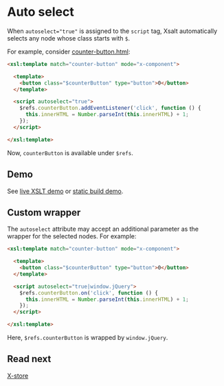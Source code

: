 # Auto select

When `autoselect="true"` is assigned to the `script` tag, Xsalt automatically selects any node whose class starts with `$`.

For example, consider [counter-button.html](./components/counter-button.html):
```html
<xsl:template match="counter-button" mode="x-component">

  <template>
    <button class="$counterButton" type="button">0</button>
  </template>

  <script autoselect="true">
    $refs.counterButton.addEventListener('click', function () {
      this.innerHTML = Number.parseInt(this.innerHTML) + 1;
    });
  </script>

</xsl:template>
```

Now, `counterButton` is available under `$refs`.

## Demo

See [live XSLT demo](https://raw.githack.com/francescozaniol/xsalt/master/examples/autoselect/index.xhtml) or [static build demo](https://raw.githack.com/francescozaniol/xsalt/master/examples/autoselect/build.html).

## Custom wrapper

The `autoselect` attribute may accept an additional parameter as the wrapper for the selected nodes. For example:
```html
<xsl:template match="counter-button" mode="x-component">

  <template>
    <button class="$counterButton" type="button">0</button>
  </template>

  <script autoselect="true|window.jQuery">
    $refs.counterButton.on('click', function () {
      this.innerHTML = Number.parseInt(this.innerHTML) + 1;
    });
  </script>

</xsl:template>
```

Here, `$refs.counterButton` is wrapped by `window.jQuery`.

## Read next

[X-store](../x-store)